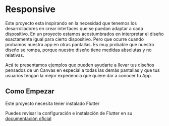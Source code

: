 # Responsive

Este proyecto esta inspirando en la necesidad que tenemos los desarrolladores en crear interfaces que se puedan adaptar a cada dispositivo. En un proyecto estamos acostumbrados en interpretar el diseño exactamente igual para cierto dispositivo. Pero que ocurre cuando probamos nuestra app en otras pantallas. Es muy probable que nuestro diseño se rompa, porque nuestro diseño tiene medidas absolutas y no relativas. 

Acá te presentamos ejemplos que pueden ayudarte a llevar tus diseños pensados de un Canvas en especial a todas las demás pantallas y que tus usuarios tengan la mejor experiencia que quiere dar a conocer tu App.

## Como Empezar

Este proyecto necesita tener instalado Flutter

Puedes revisar la configuración e instalación de Flutter en su [documentación oficial](https://flutter.dev/docs)
